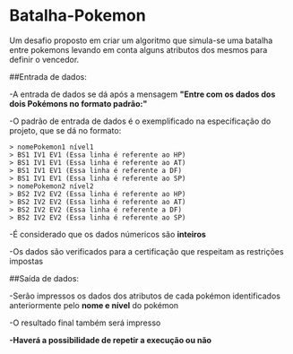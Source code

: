 # Batalha-Pokemon
Um desafio proposto em criar um algoritmo que simula-se uma batalha entre pokemons levando em conta alguns atributos dos mesmos para definir o vencedor.

##Entrada de dados:

-A entrada de dados se dá após a mensagem **"Entre com os dados dos dois Pokémons no formato padrão:"**

-O padrão de entrada de dados é o exemplificado na especificação do projeto, que se dá no formato:

	> nomePokemon1 nível1
	> BS1 IV1 EV1 (Essa linha é referente ao HP)
	> BS1 IV1 EV1 (Essa linha é referente ao AT)
	> BS1 IV1 EV1 (Essa linha é referente a DF)
	> BS1 IV1 EV1 (Essa linha é referente ao SP)
	> nomePokemon2 nível2
	> BS2 IV2 EV2 (Essa linha é referente ao HP)
	> BS2 IV2 EV2 (Essa linha é referente ao AT)
	> BS2 IV2 EV2 (Essa linha é referente a DF)
	> BS2 IV2 EV2 (Essa linha é referente ao SP)  

-É considerado que os dados númericos são **inteiros**

-Os dados são verificados para a certificação que respeitam as restrições impostas

##Saída de dados:

-Serão impressos os dados dos atributos de cada pokémon identificados anteriormente pelo **nome e nível** do pokémon

-O resultado final também será impresso

**-Haverá a possibilidade de repetir a execução ou não**
